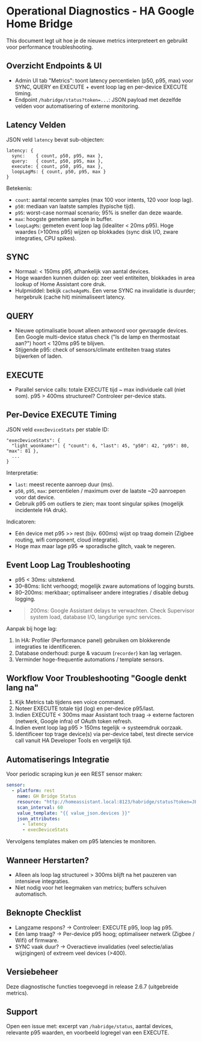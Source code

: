 # Operational Diagnostics - HA Google Home Bridge

This document legt uit hoe je de nieuwe metrics interpreteert en gebruikt voor performance troubleshooting.

## Overzicht Endpoints & UI
- Admin UI tab "Metrics": toont latency percentielen (p50, p95, max) voor SYNC, QUERY en EXECUTE + event loop lag en per-device EXECUTE timing.
- Endpoint `/habridge/status?token=...`: JSON payload met dezelfde velden voor automatisering of externe monitoring.

## Latency Velden
JSON veld `latency` bevat sub-objecten:

```
latency: {
  sync:    { count, p50, p95, max },
  query:   { count, p50, p95, max },
  execute: { count, p50, p95, max },
  loopLagMs: { count, p50, p95, max }
}
```

Betekenis:
- `count`: aantal recente samples (max 100 voor intents, 120 voor loop lag).
- `p50`: mediaan van laatste samples (typische tijd).
- `p95`: worst-case normaal scenario; 95% is sneller dan deze waarde.
- `max`: hoogste gemeten sample in buffer.
- `loopLagMs`: gemeten event loop lag (idealiter < 20ms p95). Hoge waardes (>100ms p95) wijzen op blokkades (sync disk I/O, zware integraties, CPU spikes).

## SYNC
- Normaal: < 150ms p95, afhankelijk van aantal devices.
- Hoge waarden kunnen duiden op: zeer veel entiteiten, blokkades in area lookup of Home Assistant core druk.
- Hulpmiddel: bekijk `cacheAgeMs`. Een verse SYNC na invalidatie is duurder; hergebruik (cache hit) minimaliseert latency.

## QUERY
- Nieuwe optimalisatie bouwt alleen antwoord voor gevraagde devices. Een Google multi-device status check ("Is de lamp en thermostaat aan?") hoort < 120ms p95 te blijven.
- Stijgende p95: check of sensors/climate entiteiten traag states bijwerken of laden.

## EXECUTE
- Parallel service calls: totale EXECUTE tijd ~ max individuele call (niet som). p95 > 400ms structureel? Controleer per-device stats.

## Per-Device EXECUTE Timing
JSON veld `execDeviceStats` per stable ID:
```
"execDeviceStats": {
  "light_woonkamer": { "count": 6, "last": 45, "p50": 42, "p95": 80, "max": 81 },
  ...
}
```
Interpretatie:
- `last`: meest recente aanroep duur (ms).
- `p50`, `p95`, `max`: percentielen / maximum over de laatste ~20 aanroepen voor dat device.
- Gebruik p95 om outliers te zien; max toont singular spikes (mogelijk incidentele HA druk). 

Indicatoren:
- Eén device met p95 >> rest (bijv. 600ms) wijst op traag domein (Zigbee routing, wifi component, cloud integratie).
- Hoge max maar lage p95 => sporadische glitch, vaak te negeren.

## Event Loop Lag Troubleshooting
- p95 < 30ms: uitstekend.
- 30–80ms: licht verhoogd; mogelijk zware automations of logging bursts.
- 80–200ms: merkbaar; optimaliseer andere integraties / disable debug logging.
- >200ms: Google Assistant delays te verwachten. Check Supervisor system load, database I/O, langdurige sync services.

Aanpak bij hoge lag:
1. In HA: Profiler (Performance panel) gebruiken om blokkerende integraties te identificeren.
2. Database onderhoud: purge & vacuum (`recorder`) kan lag verlagen.
3. Verminder hoge-frequentie automations / template sensors.

## Workflow Voor Troubleshooting "Google denkt lang na"
1. Kijk Metrics tab tijdens een voice command.
2. Noteer EXECUTE totale tijd (log) en per-device p95/last.
3. Indien EXECUTE < 300ms maar Assistant toch traag -> externe factoren (netwerk, Google infra) of OAuth token refresh.
4. Indien event loop lag p95 > 150ms tegelijk → systeemdruk oorzaak.
5. Identificeer top trage device(s) via per-device tabel, test directe service call vanuit HA Developer Tools en vergelijk tijd.

## Automatiserings Integratie
Voor periodic scraping kun je een REST sensor maken:
```yaml
sensor:
  - platform: rest
    name: GH Bridge Status
    resource: "http://homeassistant.local:8123/habridge/status?token=JE_ADMIN_TOKEN"
    scan_interval: 60
    value_template: "{{ value_json.devices }}"
    json_attributes:
      - latency
      - execDeviceStats
```
Vervolgens templates maken om p95 latencies te monitoren.

## Wanneer Herstarten?
- Alleen als loop lag structureel > 300ms blijft na het pauzeren van intensieve integraties.
- Niet nodig voor het leegmaken van metrics; buffers schuiven automatisch.

## Beknopte Checklist
- Langzame respons? → Controleer: EXECUTE p95, loop lag p95.
- Eén lamp traag? → Per-device p95 hoog; optimaliseer netwerk (Zigbee / Wifi) of firmware.
- SYNC vaak duur? → Overactieve invalidaties (veel selectie/alias wijzigingen) of extreem veel devices (>400).

## Versiebeheer
Deze diagnostische functies toegevoegd in release 2.6.7 (uitgebreide metrics).

## Support
Open een issue met: excerpt van `/habridge/status`, aantal devices, relevante p95 waarden, en voorbeeld logregel van een EXECUTE.
